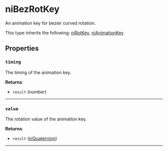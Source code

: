 <!---
	This file is autogenerated. Do not edit this file manually. Your changes will be ignored.
	More information: https://github.com/MWSE/MWSE/tree/master/docs
-->

# niBezRotKey

An animation key for bezier curved rotation.

This type inherits the following: [niRotKey](../../types/niRotKey), [niAnimationKey](../../types/niAnimationKey)
## Properties

### `timing`

The timing of the animation key.

**Returns**:

* `result` (number)

***

### `value`

The rotation value of the animation key.

**Returns**:

* `result` ([niQuaternion](../../types/niQuaternion))

***

